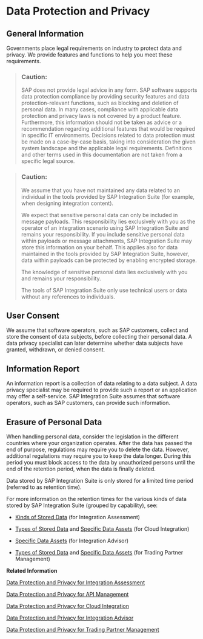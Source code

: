 <!-- loio3df9abfb203c47acbd0cfee39a959d9f -->

# Data Protection and Privacy



<a name="loio3df9abfb203c47acbd0cfee39a959d9f__SecurityGuideDPP1"/>

## General Information

Governments place legal requirements on industry to protect data and privacy. We provide features and functions to help you meet these requirements.

> ### Caution:  
> SAP does not provide legal advice in any form. SAP software supports data protection compliance by providing security features and data protection-relevant functions, such as blocking and deletion of personal data. In many cases, compliance with applicable data protection and privacy laws is not covered by a product feature. Furthermore, this information should not be taken as advice or a recommendation regarding additional features that would be required in specific IT environments. Decisions related to data protection must be made on a case-by-case basis, taking into consideration the given system landscape and the applicable legal requirements. Definitions and other terms used in this documentation are not taken from a specific legal source.

> ### Caution:  
> We assume that you have not maintained any data related to an individual in the tools provided by SAP Integration Suite \(for example, when designing integration content\).
> 
> We expect that sensitive personal data can only be included in message payloads. This responsibility lies exclusively with you as the operator of an integration scenario using SAP Integration Suite and remains your responsibility. If you include sensitive personal data within payloads or message attachments, SAP Integration Suite may store this information on your behalf. This applies also for data maintained in the tools provided by SAP Integration Suite, however, data within payloads can be protected by enabling encrypted storage.
> 
> The knowledge of sensitive personal data lies exclusively with you and remains your responsibility.
> 
> The tools of SAP Integration Suite only use technical users or data without any references to individuals.



<a name="loio3df9abfb203c47acbd0cfee39a959d9f__SecurityGuideDPPUserConsent"/>

## User Consent

We assume that software operators, such as SAP customers, collect and store the consent of data subjects, before collecting their personal data. A data privacy specialist can later determine whether data subjects have granted, withdrawn, or denied consent.



<a name="loio3df9abfb203c47acbd0cfee39a959d9f__section_gk4_qfj_ycb"/>

## Information Report

An information report is a collection of data relating to a data subject. A data privacy specialist may be required to provide such a report or an application may offer a self-service. SAP Integration Suite assumes that software operators, such as SAP customers, can provide such information.



<a name="loio3df9abfb203c47acbd0cfee39a959d9f__section_xqc_tfj_ycb"/>

## Erasure of Personal Data

When handling personal data, consider the legislation in the different countries where your organization operates. After the data has passed the end of purpose, regulations may require you to delete the data. However, additional regulations may require you to keep the data longer. During this period you must block access to the data by unauthorized persons until the end of the retention period, when the data is finally deleted.

Data stored by SAP Integration Suite is only stored for a limited time period \(referred to as retention time\).

For more information on the retention times for the various kinds of data stored by SAP Integration Suite \(grouped by capability\), see:

-   [Kinds of Stored Data](kinds-of-stored-data-cfb9ffb.md) \(for Integration Assessment\)

-   [Types of Stored Data](types-of-stored-data-183637c.md) and [Specific Data Assets](specific-data-assets-0e4e511.md) \(for Cloud Integration\)

-   [Specific Data Assets](specific-data-assets-a6491d2.md) \(for Integration Advisor\)

-   [Types of Stored Data](types-of-stored-data-c36c7c6.md) and [Specific Data Assets](specific-data-assets-16077ce.md) \(for Trading Partner Management\)


**Related Information**  


[Data Protection and Privacy for Integration Assessment](data-protection-and-privacy-for-integration-assessment-9ef9fbc.md "")

[Data Protection and Privacy for API Management](data-protection-and-privacy-for-api-management-d50613e.md "")

[Data Protection and Privacy for Cloud Integration](data-protection-and-privacy-for-cloud-integration-0e13ece.md "Various types of customer data are processed by and stored on the integration platform at different times. This data gets the highest level of protection, and SAP takes dedicated measures to guarantee this security level.")

[Data Protection and Privacy for Integration Advisor](data-protection-and-privacy-for-integration-advisor-b1b3627.md "")

[Data Protection and Privacy for Trading Partner Management](data-protection-and-privacy-for-trading-partner-management-ca3bb43.md "Various types of customer data are processed by and stored on the integration platform at different times. This data gets the highest level of protection, and SAP takes dedicated measures to guarantee this security level.")

